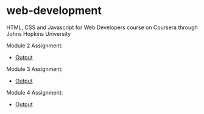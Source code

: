 # web-development
HTML, CSS and Javascript for Web Developers course on Coursera through Johns Hopkins University


Module 2 Assignment:
* [Output](https://bethany-c.github.io/web-development/mod2-solution/)

Module 3 Assignment:
* [Output](https://bethany-c.github.io/web-development/mod3-solution/)

Module 4 Assignment:
* [Output](https://bethany-c.github.io/web-development/mod4-solution/)
